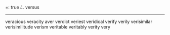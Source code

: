 =: true
*L.* versus

---
veracious
veracity
aver
verdict
veriest
veridical
verify
verily
verisimilar
verisimilitude
verism
veritable
veritably
verity
very
